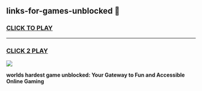 
## links-for-games-unblocked 👋
<h3>
<a href="https://premium.freeplayer.one?title=links-for-games-unblocked&ref=14F">CLICK TO PLAY</a></h3>
<hr>

<h3>
<a href="https://premium.freeplayer.one?title=links-for-games-unblocked&ref=14F">CLICK 2 PLAY</a>
  
</h3>

<a href="https://premium.freeplayer.one?title=links-for-games-unblocked&ref=12F/"><img src="https://clearcache.store/games.png"></a>


**worlds hardest game unblocked: Your Gateway to Fun and Accessible Online Gaming**
